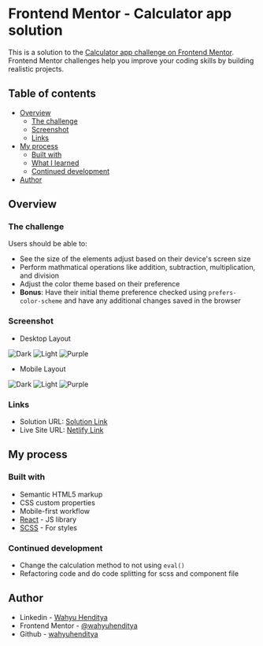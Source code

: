 # Frontend Mentor - Calculator app solution

This is a solution to the [Calculator app challenge on Frontend Mentor](https://www.frontendmentor.io/challenges/calculator-app-9lteq5N29). Frontend Mentor challenges help you improve your coding skills by building realistic projects.

## Table of contents

- [Overview](#overview)
  - [The challenge](#the-challenge)
  - [Screenshot](#screenshot)
  - [Links](#links)
- [My process](#my-process)
  - [Built with](#built-with)
  - [What I learned](#what-i-learned)
  - [Continued development](#continued-development)
- [Author](#author)

## Overview

### The challenge

Users should be able to:

- See the size of the elements adjust based on their device's screen size
- Perform mathmatical operations like addition, subtraction, multiplication, and division
- Adjust the color theme based on their preference
- **Bonus**: Have their initial theme preference checked using `prefers-color-scheme` and have any additional changes saved in the browser

### Screenshot

- Desktop Layout

![Dark](https://live.staticflickr.com/65535/51204681971_f89d554ba1.jpg)
![Light](https://live.staticflickr.com/65535/51204888303_3be9951361.jpg)
![Purple](https://live.staticflickr.com/65535/51203966517_f686171c63.jpg)

- Mobile Layout

![Dark](https://live.staticflickr.com/65535/51203966557_585235864a_w.jpg)
![Light](https://live.staticflickr.com/65535/51204888318_8738c0cebe_w.jpg)
![Purple](https://live.staticflickr.com/65535/51205749500_db92f928f9_w.jpg)

### Links

- Solution URL: [Solution Link](https://github.com/wahyuhenditya/frontendmentor-calculator-app)
- Live Site URL: [Netlify Link](https://dazzling-bardeen-d7bafe.netlify.app/)

## My process

### Built with

- Semantic HTML5 markup
- CSS custom properties
- Mobile-first workflow
- [React](https://reactjs.org/) - JS library
- [SCSS](https://sass-lang.com/) - For styles

### Continued development

- Change the calculation method to not using `eval()`
- Refactoring code and do code splitting for scss and component file

## Author

- Linkedin - [Wahyu Henditya](https://www.your-site.com)
- Frontend Mentor - [@wahyuhenditya](https://www.frontendmentor.io/profile/wahyuhenditya)
- Github - [wahyuhenditya](https://github.com/wahyuhenditya)
